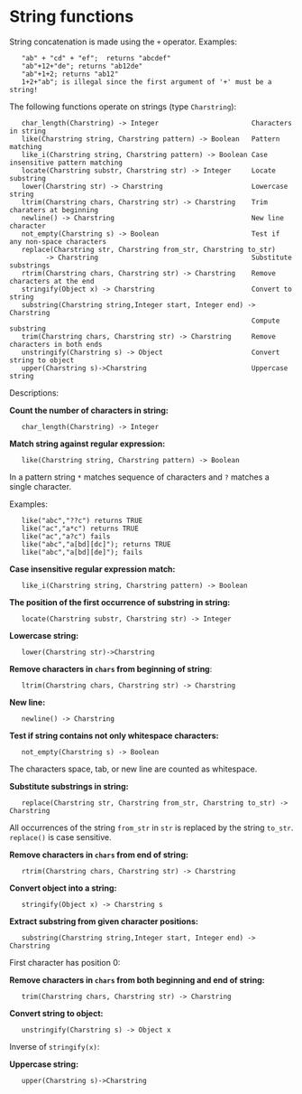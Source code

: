 # String functions

String concatenation is made using the `+` operator. Examples:
```
   "ab" + "cd" + "ef";  returns "abcdef"
   "ab"+12+"de"; returns "ab12de"
   "ab"+1+2; returns "ab12"
   1+2+"ab"; is illegal since the first argument of '+' must be a string!
```

The following functions operate on strings (type `Charstring`):
```
   char_length(Charstring) -> Integer                       Characters in string
   like(Charstring string, Charstring pattern) -> Boolean   Pattern matching
   like_i(Charstring string, Charstring pattern) -> Boolean Case insensitive pattern matching
   locate(Charstring substr, Charstring str) -> Integer     Locate substring
   lower(Charstring str) -> Charstring                      Lowercase string
   ltrim(Charstring chars, Charstring str) -> Charstring    Trim charaters at beginning
   newline() -> Charstring                                  New line character
   not_empty(Charstring s) -> Boolean                       Test if any non-space characters
   replace(Charstring str, Charstring from_str, Charstring to_str)
         -> Charstring                                      Substitute substrings
   rtrim(Charstring chars, Charstring str) -> Charstring    Remove characters at the end
   stringify(Object x) -> Charstring                        Convert to string
   substring(Charstring string,Integer start, Integer end) -> Charstring
                                                            Compute substring
   trim(Charstring chars, Charstring str) -> Charstring     Remove characters in both ends
   unstringify(Charstring s) -> Object                      Convert string to object
   upper(Charstring s)->Charstring                          Uppercase string
```

Descriptions:

__Count the number of characters in string:__
```
   char_length(Charstring) -> Integer
```

__Match string against regular expression:__
```
   like(Charstring string, Charstring pattern) -> Boolean
```
In a pattern string `*` matches
sequence of characters and `?` matches a single character.

Examples:
```
   like("abc","??c") returns TRUE
   like("ac","a*c") returns TRUE
   like("ac","a?c") fails
   like("abc","a[bd][dc]"); returns TRUE
   like("abc","a[bd][de]"); fails
```

__Case insensitive regular expression match:__
```
   like_i(Charstring string, Charstring pattern) -> Boolean
```

__The position of the first occurrence of substring in string:__
```
   locate(Charstring substr, Charstring str) -> Integer
```

__Lowercase string:__
```
   lower(Charstring str)->Charstring
```

__Remove characters in `chars` from beginning of string__:
```
   ltrim(Charstring chars, Charstring str) -> Charstring
```

__New line:__
```
   newline() -> Charstring
```

__Test if string contains not only whitespace characters:__
```
   not_empty(Charstring s) -> Boolean
```
The characters space, tab, or new line are counted as whitespace.

__Substitute substrings in string:__
```
   replace(Charstring str, Charstring from_str, Charstring to_str) -> Charstring
```
All occurrences of the string `from_str` in `str` is
replaced by the string `to_str`. `replace()` is case sensitive.


__Remove characters in `chars` from end of string:__
```
   rtrim(Charstring chars, Charstring str) -> Charstring
```

__Convert object into a string:__
```
   stringify(Object x) -> Charstring s
```

__Extract substring from given character positions:__
```
   substring(Charstring string,Integer start, Integer end) -> Charstring
```
First character has position 0:

__Remove characters in `chars` from both beginning and end of string:__
```
   trim(Charstring chars, Charstring str) -> Charstring
```

__Convert string to object:__
```
   unstringify(Charstring s) -> Object x
```
Inverse of `stringify(x)`:

__Uppercase string:__
```
   upper(Charstring s)->Charstring
```
